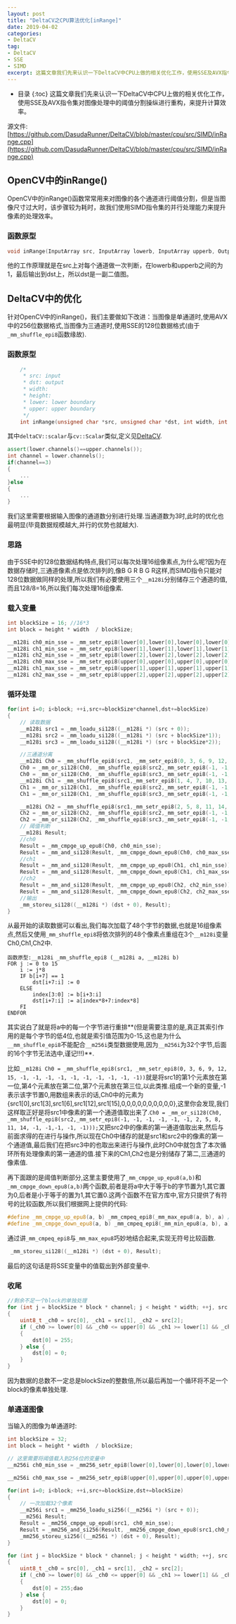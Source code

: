 ```yaml
---
layout: post
title: "DeltaCV之CPU算法优化[inRange]"
date: 2019-04-02
categories:
- DeltaCV
tag:
- DeltaCV
- SSE
- SIMD
excerpt: 这篇文章我们先来认识一下DeltaCV中CPU上做的相关优化工作，使用SSE及AVX指令集对图像处理中的阈值分割过程进行重构，来提升计算效率。
---
```

* 目录
{:toc}
这篇文章我们先来认识一下DeltaCV中CPU上做的相关优化工作，使用SSE及AVX指令集对图像处理中的阈值分割操纵进行重构，来提升计算效率。

源文件: [https://github.com/DasudaRunner/DeltaCV/blob/master/cpu/src/SIMD/inRange.cpp](https://github.com/DasudaRunner/DeltaCV/blob/master/cpu/src/SIMD/inRange.cpp)

## OpenCV中的inRange()
OpenCV中的inRange()函数常常用来对图像的各个通道进行阈值分割，但是当图像尺寸过大时，该步骤较为耗时，故我们使用SIMD指令集的并行处理能力来提升像素的处理效率。

### 函数原型
```cpp
void inRange(InputArray src, InputArray lowerb, InputArray upperb, OutputArray dst)
```
他的工作原理就是在src上对每个通道做一次判断，在lowerb和upperb之间的为1，最后输出到dst上，所以dst是一副二值图。

## DeltaCV中的优化
针对OpenCV中的inRange()，我们主要做如下改进：当图像是单通道时,使用AVX中的256位数据格式,当图像为三通道时,使用SSE的128位数据格式(由于`_mm_shuffle_epi8`函数缘故).

### 函数原型
```cpp
    /*
     * src: input
     * dst: output
     * width:
     * height:
     * lower: lower boundary
     * upper: upper boundary
     */
    int inRange(unsigned char *src, unsigned char *dst, int width, int height,deltaCV::scalar lower, deltaCV::scalar upper)
```
其中`deltaCV::scalar`与`cv::Scalar`类似,定义见[DeltaCV](https://github.com/DasudaRunner/DeltaCV/blob/master/cpu/include/deltaCV/SIMD/DataTypes.hpp).

```cpp
assert(lower.channels()==upper.channels());
int channel = lower.channels();
if(channel==3)
{
	...
}else
{
    ...
}
```
我们这里需要根据输入图像的通道数分别进行处理.当通道数为3时,此时的优化也最明显(毕竟数据规模越大,并行的优势也就越大).

### 思路
由于SSE中的128位数据结构特点,我们可以每次处理16组像素点,为什么呢?因为在数据存储时,三通道像素点是依次排列的,像B G R B G R这样,而SIMD指令只能对128位数据做同样的处理,所以我们有必要使用三个`__m128i`分别储存三个通道的值,而且128/8=16,所以我们每次处理16组像素.

### 载入变量
```cpp
int blockSize = 16; //16*3
int block = height * width  / blockSize;

__m128i ch0_min_sse = _mm_setr_epi8(lower[0],lower[0],lower[0],lower[0],lower[0],lower[0],lower[0],lower[0],lower[0],lower[0],lower[0],lower[0],lower[0],lower[0],lower[0],lower[0]);
__m128i ch1_min_sse = _mm_setr_epi8(lower[1],lower[1],lower[1],lower[1],lower[1],lower[1],lower[1],lower[1],lower[1],lower[1],lower[1],lower[1],lower[1],lower[1],lower[1],lower[1]);
__m128i ch2_min_sse = _mm_setr_epi8(lower[2],lower[2],lower[2],lower[2],lower[2],lower[2],lower[2],lower[2],lower[2],lower[2],lower[2],lower[2],lower[2],lower[2],lower[2],lower[2]);
__m128i ch0_max_sse = _mm_setr_epi8(upper[0],upper[0],upper[0],upper[0],upper[0],upper[0],upper[0],upper[0],upper[0],upper[0],upper[0],upper[0],upper[0],upper[0],upper[0],upper[0]);
__m128i ch1_max_sse = _mm_setr_epi8(upper[1],upper[1],upper[1],upper[1],upper[1],upper[1],upper[1],upper[1],upper[1],upper[1],upper[1],upper[1],upper[1],upper[1],upper[1],upper[1]);
__m128i ch2_max_sse = _mm_setr_epi8(upper[2],upper[2],upper[2],upper[2],upper[2],upper[2],upper[2],upper[2],upper[2],upper[2],upper[2],upper[2],upper[2],upper[2],upper[2],upper[2]);
```
### 循环处理
```cpp
for(int i=0; i<block; ++i,src+=blockSize*channel,dst+=blockSize)
{
	// 读取数据
	__m128i src1 = _mm_loadu_si128((__m128i *) (src + 0));
	__m128i src2 = _mm_loadu_si128((__m128i *) (src + blockSize*1));
	__m128i src3 = _mm_loadu_si128((__m128i *) (src + blockSize*2));

	//三通道分离
    __m128i Ch0 = _mm_shuffle_epi8(src1, _mm_setr_epi8(0, 3, 6, 9, 12, 15, -1, -1, -1, -1, -1, -1, -1, -1, -1, -1));
    Ch0 = _mm_or_si128(Ch0, _mm_shuffle_epi8(src2,_mm_setr_epi8(-1, -1, -1, -1, -1, -1, 2, 5, 8, 11, 14, -1, -1,-1, -1, -1)));
    Ch0 = _mm_or_si128(Ch0, _mm_shuffle_epi8(src3,_mm_setr_epi8(-1, -1, -1, -1, -1, -1, -1, -1, -1, -1, -1, 1, 4,7, 10, 13)));
    __m128i Ch1 = _mm_shuffle_epi8(src1,_mm_setr_epi8(1, 4, 7, 10, 13, -1, -1, -1, -1, -1, -1, -1, -1, -1, -1, -1));
    Ch1 = _mm_or_si128(Ch1, _mm_shuffle_epi8(src2,_mm_setr_epi8(-1, -1, -1, -1, -1, 0, 3, 6, 9, 12, 15, -1, -1,-1, -1, -1)));
    Ch1 = _mm_or_si128(Ch1, _mm_shuffle_epi8(src3,_mm_setr_epi8(-1, -1, -1, -1, -1, -1, -1, -1, -1, -1, -1, 2, 5,8, 11, 14)));

    __m128i Ch2 = _mm_shuffle_epi8(src1,_mm_setr_epi8(2, 5, 8, 11, 14, -1, -1, -1, -1, -1, -1, -1, -1, -1, -1, -1));
    Ch2 = _mm_or_si128(Ch2, _mm_shuffle_epi8(src2,_mm_setr_epi8(-1, -1, -1, -1, -1, 1, 4, 7, 10, 13, -1, -1, -1,-1, -1, -1)));
    Ch2 = _mm_or_si128(Ch2, _mm_shuffle_epi8(src3,_mm_setr_epi8(-1, -1, -1, -1, -1, -1, -1, -1, -1, -1, 0, 3, 6,9, 12, 15)));
    // 阈值判断
    __m128i Result;
    //ch0
    Result = _mm_cmpge_up_epu8(Ch0, ch0_min_sse);
    Result = _mm_and_si128(Result, _mm_cmpge_down_epu8(Ch0, ch0_max_sse));
    //ch1
    Result = _mm_and_si128(Result, _mm_cmpge_up_epu8(Ch1, ch1_min_sse));
    Result = _mm_and_si128(Result, _mm_cmpge_down_epu8(Ch1, ch1_max_sse));
    //ch2
    Result = _mm_and_si128(Result, _mm_cmpge_up_epu8(Ch2, ch2_min_sse));
    Result = _mm_and_si128(Result, _mm_cmpge_down_epu8(Ch2, ch2_max_sse));
	//输出
    _mm_storeu_si128((__m128i *) (dst + 0), Result);
}
```
从最开始的读取数据可以看出,我们每次加载了48个字节的数据,也就是16组像素点,然后又使用`_mm_shuffle_epi8`将依次排列的48个像素点重组在3个`__m128i`变量Ch0,Ch1,Ch2中.
```shell
函数原型:__m128i _mm_shuffle_epi8 (__m128i a, __m128i b)
FOR j := 0 to 15
	i := j*8
	IF b[i+7] == 1
		dst[i+7:i] := 0
	ELSE
		index[3:0] := b[i+3:i]
		dst[i+7:i] := a[index*8+7:index*8]
	FI
ENDFOR
```
其实说白了就是将a中的每一个字节进行重排**(但是需要注意的是,真正其索引作用的是每个字节的低4位,也就是索引值范围为0-15,这也是为什么`__mm_shuffle_epi8`不能配合`__m256i`类型数据使用,因为`__m256i`为32个字节,后面的16个字节无法选中,谨记!!!)**.

比如`__m128i Ch0 = _mm_shuffle_epi8(src1, _mm_setr_epi8(0, 3, 6, 9, 12, 15, -1, -1, -1, -1, -1, -1, -1, -1, -1, -1))`就是将src1的第1个元素放在第一位,第4个元素放在第二位,第7个元素放在第三位,以此类推.组成一个新的变量,-1表示该字节置0,用数组来表示的话,Ch0中的元素为{src1[0],src1[3],src1[6],src1[12],src1[15],0,0,0,0,0,0,0,0,0,0},这里你会发现,我们这样取正好是将src1中像素的第一个通道值取出来了.`Ch0 = _mm_or_si128(Ch0, _mm_shuffle_epi8(src2,_mm_setr_epi8(-1, -1, -1, -1, -1, -1, 2, 5, 8, 11, 14, -1, -1,-1, -1, -1)));`又把src2中的像素的第一通道值取出来,然后与前面求得的在进行与操作,所以现在Ch0中储存的就是src1和src2中的像素的第一个通道值,最后我们在把src3中的也取出来进行与操作,此时Ch0中就包含了本次循环所有处理像素的第一通道的值.接下来的Ch1,Ch2也是分别储存了第二,三通道的像素值.

再下面跟的是阈值判断部分,这里主要使用了`_mm_cmpge_up_epu8(a,b)`和`_mm_cmpge_down_epu8(a,b)`两个函数,前者是将a中大于等于b的字节置为1,其它置为0,后者是小于等于的置为1,其它置0.这两个函数不在官方库中,官方只提供了有符号的比较函数,所以我们根据网上提供的代码:

```cpp
#define _mm_cmpge_up_epu8(a, b) _mm_cmpeq_epi8(_mm_max_epu8(a, b), a) //大于等于的留下
#define _mm_cmpge_down_epu8(a, b) _mm_cmpeq_epi8(_mm_min_epu8(a, b), a) //小于等于的留下
```
通过讲`_mm_cmpeq_epi8`与`_mm_max_epu8`巧妙地结合起来,实现无符号比较函数.
```cpp
 _mm_storeu_si128((__m128i *) (dst + 0), Result);
```
最后的这句话是将SSE变量中的值载出到外部变量中.

### 收尾
```cpp
//剩余不足一个block的单独处理
for (int j = blockSize * block * channel; j < height * width; ++j, src += channel, dst++) 
{
	uint8_t _ch0 = src[0], _ch1 = src[1], _ch2 = src[2];
	if (_ch0 >= lower[0] && _ch0 <= upper[0] && _ch1 >= lower[1] && _ch1 <= upper[1] && _ch2 >= lower[2] &&_ch2 <= upper[2]) 
	{
		dst[0] = 255;
	} else {
		dst[0] = 0;
	}
}
```
因为数据的总数不一定总是blockSize的整数倍,所以最后再加一个循环将不足一个block的像素单独处理.

### 单通道图像
当输入的图像为单通道时:
```cpp
int blockSize = 32;
int block = height * width  / blockSize;

// 这里需要将阈值载入到256位的变量中
__m256i ch0_min_sse = _mm256_setr_epi8(lower[0],lower[0],lower[0],lower[0],lower[0],lower[0],lower[0],lower[0],lower[0],lower[0],lower[0],lower[0],lower[0],lower[0],lower[0],lower[0],lower[0],lower[0],lower[0],lower[0],lower[0],lower[0],lower[0],lower[0],lower[0],lower[0],lbubishiyongower[0],lower[0],lower[0],lower[0],lower[0],lower[0]);

__m256i ch0_max_sse = _mm256_setr_epi8(upper[0],upper[0],upper[0],upper[0],upper[0],upper[0],upper[0],upper[0],upper[0],upper[0],upper[0],upper[0],upper[0],upper[0],upper[0],upper[0],upper[0],upper[0],upper[0],upper[0],upper[0],upper[0],upper[0],upper[0],upper[0],upper[0],upper[0],upper[0],upper[0],upper[0],upper[0],upper[0]);

for(int i=0; i<block; ++i,src+=blockSize,dst+=blockSize)
{
	// 一次加载32个像素
	__m256i src1 = _mm256_loadu_si256((__m256i *) (src + 0));
	__m256i Result;
	Result = _mm256_cmpge_up_epu8(src1, ch0_min_sse);
	Result = _mm256_and_si256(Result, _mm256_cmpge_down_epu8(src1,ch0_max_sse));
	_mm256_storeu_si256((__m256i *) (dst + 0), Result);
}

for (int j = blockSize * block * channel; j < height * width; ++j, src += channel, dst++) 
{
	uint8_t _ch0 = src[0], _ch1 = src[1], _ch2 = src[2];
	if (_ch0 >= lower[0] && _ch0 <= upper[0] && _ch1 >= lower[1] && _ch1 <= upper[1] && _ch2 >= lower[2] && _ch2 <= upper[2]) 
	{
		dst[0] = 255;dao
	} else {
		dst[0] = 0;
	}
}
```
